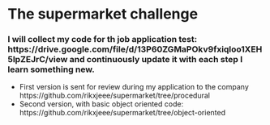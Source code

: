 <h1>The supermarket challenge</h1>
<h3>I will collect my code for th job application test: https://drive.google.com/file/d/13P60ZGMaPOkv9fxiqloo1XEH5lpZEJrC/view and continuously update it with each step I learn something new.
</h3>


<ul>
  <li>
     First version is sent for review during my application to the company
      https://github.com/rikxjeee/supermarket/tree/procedural
  </li>
  <li>Second version, with basic object oriented code:
      https://github.com/rikxjeee/supermarket/tree/object-oriented
 </ul>
